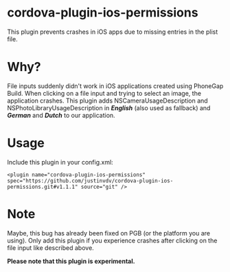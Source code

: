 # cordova-plugin-ios-permissions

This plugin prevents crashes in iOS apps due to missing entries in the plist file.

# Why?

File inputs suddenly didn't work in iOS applications created using PhoneGap Build. When clicking on a file input and trying to select an image, the application crashes. This plugin adds NSCameraUsageDescription and NSPhotoLibraryUsageDescription in **_English_** (also used as fallback) and **_German_** and **_Dutch_** to our application.

# Usage

Include this plugin in your config.xml:

```
<plugin name="cordova-plugin-ios-permissions" spec="https://github.com/justinvdv/cordova-plugin-ios-permissions.git#v1.1.1" source="git" />
```

# Note

Maybe, this bug has already been fixed on PGB (or the platform you are using). Only add this plugin if you experience crashes after clicking on the file input like described above.

**Please note that this plugin is experimental.**

